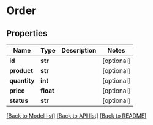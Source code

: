 # Order

## Properties
Name | Type | Description | Notes
------------ | ------------- | ------------- | -------------
**id** | **str** |  | [optional] 
**product** | **str** |  | [optional] 
**quantity** | **int** |  | [optional] 
**price** | **float** |  | [optional] 
**status** | **str** |  | [optional] 

[[Back to Model list]](../README.md#documentation-for-models) [[Back to API list]](../README.md#documentation-for-api-endpoints) [[Back to README]](../README.md)

